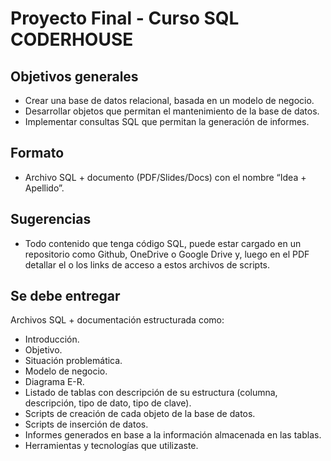 # Proyecto Final - Curso SQL CODERHOUSE

## Objetivos generales

- Crear una base de datos relacional, basada en un modelo de negocio. 
- Desarrollar objetos que permitan el mantenimiento de la base de datos. 
- Implementar consultas SQL que permitan la generación de informes. 

## Formato

- Archivo SQL + documento (PDF/Slides/Docs) con el nombre “Idea + Apellido”.

## Sugerencias

- Todo contenido que tenga código SQL, puede estar cargado en un repositorio como Github, OneDrive o Google Drive y, luego en el PDF detallar el o los links de acceso a estos archivos de scripts.

## Se debe entregar

Archivos SQL + documentación estructurada como:

- Introducción.
- Objetivo.
- Situación problemática.
- Modelo de negocio.
- Diagrama E-R.
- Listado de tablas con descripción de su estructura (columna, descripción, tipo de dato, tipo de clave).
- Scripts de creación de cada objeto de la base de datos.
- Scripts de inserción de datos.
- Informes generados en base a la información almacenada en las tablas.
- Herramientas y tecnologías que utilizaste.

